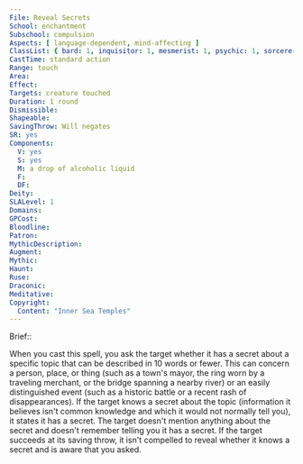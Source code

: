 ```yaml
---
File: Reveal Secrets
School: enchantment
Subschool: compulsion
Aspects: [ language-dependent, mind-affecting ]
ClassList: { bard: 1, inquisitor: 1, mesmerist: 1, psychic: 1, sorcerer: 1, wizard: 1, witch: 1 }
CastTime: standard action
Range: touch
Area: 
Effect: 
Targets: creature touched
Duration: 1 round
Dismissible: 
Shapeable: 
SavingThrow: Will negates
SR: yes
Components:
  V: yes
  S: yes
  M: a drop of alcoholic liquid
  F: 
  DF: 
Deity: 
SLALevel: 1
Domains: 
GPCost: 
Bloodline: 
Patron: 
MythicDescription: 
Augment: 
Mythic: 
Haunt: 
Ruse: 
Draconic: 
Meditative: 
Copyright:
  Content: "Inner Sea Temples"
---
```

Brief:: 

When you cast this spell, you ask the target whether it has a secret about a specific topic that can be described in 10 words or fewer. This can concern a person, place, or thing (such as a town's mayor, the ring worn by a traveling merchant, or the bridge spanning a nearby river) or an easily distinguished event (such as a historic battle or a recent rash of disappearances). If the target knows a secret about the topic (information it believes isn't common knowledge and which it would not normally tell you), it states it has a secret. The target doesn't mention anything about the secret and doesn't remember telling you it has a secret. If the target succeeds at its saving throw, it isn't compelled to reveal whether it knows a secret and is aware that you asked.
